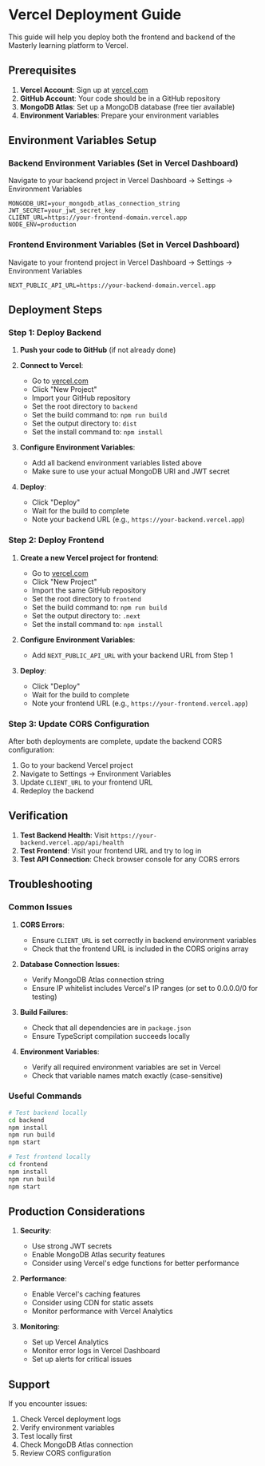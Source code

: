 # Vercel Deployment Guide

This guide will help you deploy both the frontend and backend of the Masterly learning platform to Vercel.

## Prerequisites

1. **Vercel Account**: Sign up at [vercel.com](https://vercel.com)
2. **GitHub Account**: Your code should be in a GitHub repository
3. **MongoDB Atlas**: Set up a MongoDB database (free tier available)
4. **Environment Variables**: Prepare your environment variables

## Environment Variables Setup

### Backend Environment Variables (Set in Vercel Dashboard)

Navigate to your backend project in Vercel Dashboard → Settings → Environment Variables

```
MONGODB_URI=your_mongodb_atlas_connection_string
JWT_SECRET=your_jwt_secret_key
CLIENT_URL=https://your-frontend-domain.vercel.app
NODE_ENV=production
```

### Frontend Environment Variables (Set in Vercel Dashboard)

Navigate to your frontend project in Vercel Dashboard → Settings → Environment Variables

```
NEXT_PUBLIC_API_URL=https://your-backend-domain.vercel.app
```

## Deployment Steps

### Step 1: Deploy Backend

1. **Push your code to GitHub** (if not already done)
2. **Connect to Vercel**:
   - Go to [vercel.com](https://vercel.com)
   - Click "New Project"
   - Import your GitHub repository
   - Set the root directory to `backend`
   - Set the build command to: `npm run build`
   - Set the output directory to: `dist`
   - Set the install command to: `npm install`

3. **Configure Environment Variables**:
   - Add all backend environment variables listed above
   - Make sure to use your actual MongoDB URI and JWT secret

4. **Deploy**:
   - Click "Deploy"
   - Wait for the build to complete
   - Note your backend URL (e.g., `https://your-backend.vercel.app`)

### Step 2: Deploy Frontend

1. **Create a new Vercel project for frontend**:
   - Go to [vercel.com](https://vercel.com)
   - Click "New Project"
   - Import the same GitHub repository
   - Set the root directory to `frontend`
   - Set the build command to: `npm run build`
   - Set the output directory to: `.next`
   - Set the install command to: `npm install`

2. **Configure Environment Variables**:
   - Add `NEXT_PUBLIC_API_URL` with your backend URL from Step 1

3. **Deploy**:
   - Click "Deploy"
   - Wait for the build to complete
   - Note your frontend URL (e.g., `https://your-frontend.vercel.app`)

### Step 3: Update CORS Configuration

After both deployments are complete, update the backend CORS configuration:

1. Go to your backend Vercel project
2. Navigate to Settings → Environment Variables
3. Update `CLIENT_URL` to your frontend URL
4. Redeploy the backend

## Verification

1. **Test Backend Health**: Visit `https://your-backend.vercel.app/api/health`
2. **Test Frontend**: Visit your frontend URL and try to log in
3. **Test API Connection**: Check browser console for any CORS errors

## Troubleshooting

### Common Issues

1. **CORS Errors**:
   - Ensure `CLIENT_URL` is set correctly in backend environment variables
   - Check that the frontend URL is included in the CORS origins array

2. **Database Connection Issues**:
   - Verify MongoDB Atlas connection string
   - Ensure IP whitelist includes Vercel's IP ranges (or set to 0.0.0.0/0 for testing)

3. **Build Failures**:
   - Check that all dependencies are in `package.json`
   - Ensure TypeScript compilation succeeds locally

4. **Environment Variables**:
   - Verify all required environment variables are set in Vercel
   - Check that variable names match exactly (case-sensitive)

### Useful Commands

```bash
# Test backend locally
cd backend
npm install
npm run build
npm start

# Test frontend locally
cd frontend
npm install
npm run build
npm start
```

## Production Considerations

1. **Security**:
   - Use strong JWT secrets
   - Enable MongoDB Atlas security features
   - Consider using Vercel's edge functions for better performance

2. **Performance**:
   - Enable Vercel's caching features
   - Consider using CDN for static assets
   - Monitor performance with Vercel Analytics

3. **Monitoring**:
   - Set up Vercel Analytics
   - Monitor error logs in Vercel Dashboard
   - Set up alerts for critical issues

## Support

If you encounter issues:
1. Check Vercel deployment logs
2. Verify environment variables
3. Test locally first
4. Check MongoDB Atlas connection
5. Review CORS configuration 